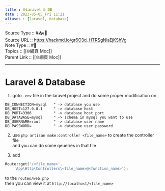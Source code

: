 ```yaml
---
title : 🌐Laravel & DB
date : 2023-05-05_Fri 11:21
aliases : [laravel, database]
---
```

Source Type :: #📥/📄 <br>
Source URL :: https://hackmd.io/gr6O3d_HTRSgNlaEjKShVg<br>
Note Type :: #📝 <br>
Topics :: [[🌐網頁 Moc]]<br>
Parent Link :: [[🌐網頁 Moc]]<br>

---
# Laravel & Database
1. goto `.env` file in the laravel project and do some proper modification on
```vim
DB_CONNECTION=mysql   " -> database you use
DB_HOST=127.0.0.1     " -> database host
DB_PORT=3306          " -> database host port
DB_DATABASE=mysql     " -> schema in mysql you want to use
DB_USERNAME=root      " -> database user name
DB_PASSWORD=          " -> database user password
```

2. use `php artisan make:controller <file_name>` to create the controller file<br>
and you can do some qeueries in that file

3. add
```php
Route::get('/<file_name>',
	'App\Http\Controllers\<file_name>@<function_name>');
```
to the `routes/web.php` <br>
then you can view it at `http://localhost/<file_name>`
